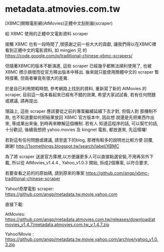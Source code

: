 metadata.atmovies.com.tw
========================

[XBMC]開眼電影網(AtMovies)正體中文刮削器(scraper) 

給 XBMC 使用的正體中文電影資料 scraper

接觸 XBMC 也有一段時間了,很感謝之前一些大大的貢獻, 讓我們得以在XBMC裡 看到正體中文的電影資料, 如 mingjen 兄 的 https://code.google.com/p/traditional-chinese-xbmc-scrapers/

但隨著XBMC的版本不斷演進, 這些 scraper 已經幾乎都無法順利使用了, 也被 XBMC 標示損壞而從官方釋出版本中移出. 後來就只能使用簡體中文的 scraper 暫時撐著, 但兩者畢竟有很大的差異.

於是自已利用閒暇時間, 參考網路上找到的資料, 重新寫了新的 AtMovies 的 scraper, 目前這一版本看起來已經有不錯的效果, 希望大家試試看, 若有任何問題或建議, 請再提出.

理論上, 這些 scraper 應該要從之前的專案繼續延續下去才對, 但個人對 那機制不熟, 也不知道要如何把結果放回 XBMC 官方版本中, 因此想 說還是先把東西作出來, 等成果出來後, 到時再來瞭解這個機制. 若有人 知道這程序的話, 可以幫忙的話, 十分歡迎, 後續我想把 yahoo.movies 及 kingnet 電影, 都放進來, 先這樣囉!

若對這有任何問題或建議, 請至底下的blog, 那裡有較多的說明也比較方便 回覆, 謝謝! http://1somethings.blogspot.tw/search/label/XBMC

為了將 scraper 送進官方庫裡,以方便讓更多人可以直接點選安裝,不用再另外下載, 
所以從 AtMovies_v1.4.4 , Yahoo_v1.0.3 開始, 拆成2個專案, 以符合要求, 

若要查看之前的的原始碼, 請到原來的專案 
https://github.com/angp/xbmc-traditional-chinese-scraper

Yahoo!奇摩電影 scraper: https://github.com/angp/metadata.tw.movie.yahoo.com

直接下載:

AtMovies: https://github.com/angp/metadata.atmovies.com.tw/releases/download/atmovies_v1.4.7/metadata.atmovies.com.tw_v.1.4.7.zip

Yahoo!Movie : https://github.com/angp/metadata.tw.movie.yahoo.com/archive/yahoo_v1.0.3.zip
